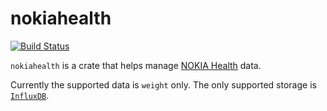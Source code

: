 # nokiahealth

[![Build Status](https://travis-ci.org/zoranzaric/nokiahealth-rs.svg?branch=master)](https://travis-ci.org/zoranzaric/nokiahealth-rs)

`nokiahealth` is a crate that helps manage
[NOKIA Health](https://health.nokia.com) data.

Currently the supported data is `weight` only.  The only supported storage
is [`InfluxDB`](https://www.influxdata.com/time-series-platform/influxdb/).
